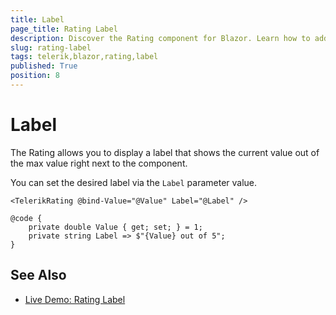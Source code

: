 ```yaml
---
title: Label
page_title: Rating Label
description: Discover the Rating component for Blazor. Learn how to add the component to your app and explore its configuration options, such as selection, precision, templates and label.
slug: rating-label
tags: telerik,blazor,rating,label
published: True
position: 8
---
```


# Label

The Rating allows you to display a label that shows the current value out of the max value right next to the component.

You can set the desired label via the `Label` parameter value.

````CSHTML
<TelerikRating @bind-Value="@Value" Label="@Label" />

@code {
    private double Value { get; set; } = 1;
    private string Label => $"{Value} out of 5";
}
````

## See Also

* [Live Demo: Rating Label](https://demos.telerik.com/blazor-ui/rating/label)
